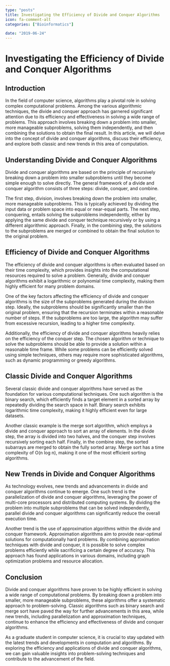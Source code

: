 ```yaml
---
type: "posts"
title: Investigating the Efficiency of Divide and Conquer Algorithms
icon: fa-comment-alt
categories: ["Bioinformatics"]

date: "2019-06-24"
---
```




# Investigating the Efficiency of Divide and Conquer Algorithms

## Introduction

In the field of computer science, algorithms play a pivotal role in solving complex computational problems. Among the various algorithmic techniques, the divide and conquer approach has garnered significant attention due to its efficiency and effectiveness in solving a wide range of problems. This approach involves breaking down a problem into smaller, more manageable subproblems, solving them independently, and then combining the solutions to obtain the final result. In this article, we will delve into the concept of divide and conquer algorithms, discuss their efficiency, and explore both classic and new trends in this area of computation.

## Understanding Divide and Conquer Algorithms

Divide and conquer algorithms are based on the principle of recursively breaking down a problem into smaller subproblems until they become simple enough to solve directly. The general framework of a divide and conquer algorithm consists of three steps: divide, conquer, and combine.

The first step, division, involves breaking down the problem into smaller, more manageable subproblems. This is typically achieved by dividing the input data or problem space into equal or near-equal parts. The next step, conquering, entails solving the subproblems independently, either by applying the same divide and conquer technique recursively or by using a different algorithmic approach. Finally, in the combining step, the solutions to the subproblems are merged or combined to obtain the final solution to the original problem.

## Efficiency of Divide and Conquer Algorithms

The efficiency of divide and conquer algorithms is often evaluated based on their time complexity, which provides insights into the computational resources required to solve a problem. Generally, divide and conquer algorithms exhibit a logarithmic or polynomial time complexity, making them highly efficient for many problem domains.

One of the key factors affecting the efficiency of divide and conquer algorithms is the size of the subproblems generated during the division step. Ideally, the subproblems should be significantly smaller than the original problem, ensuring that the recursion terminates within a reasonable number of steps. If the subproblems are too large, the algorithm may suffer from excessive recursion, leading to a higher time complexity.

Additionally, the efficiency of divide and conquer algorithms heavily relies on the efficiency of the conquer step. The chosen algorithm or technique to solve the subproblems should be able to provide a solution within a reasonable time frame. While some problems can be efficiently solved using simple techniques, others may require more sophisticated algorithms, such as dynamic programming or greedy algorithms.

## Classic Divide and Conquer Algorithms

Several classic divide and conquer algorithms have served as the foundation for various computational techniques. One such algorithm is the binary search, which efficiently finds a target element in a sorted array by repeatedly dividing the search space in half. Binary search exhibits logarithmic time complexity, making it highly efficient even for large datasets.

Another classic example is the merge sort algorithm, which employs a divide and conquer approach to sort an array of elements. In the divide step, the array is divided into two halves, and the conquer step involves recursively sorting each half. Finally, in the combine step, the sorted subarrays are merged to obtain the fully sorted array. Merge sort has a time complexity of O(n log n), making it one of the most efficient sorting algorithms.

## New Trends in Divide and Conquer Algorithms

As technology evolves, new trends and advancements in divide and conquer algorithms continue to emerge. One such trend is the parallelization of divide and conquer algorithms, leveraging the power of multi-core processors and distributed computing systems. By dividing the problem into multiple subproblems that can be solved independently, parallel divide and conquer algorithms can significantly reduce the overall execution time.

Another trend is the use of approximation algorithms within the divide and conquer framework. Approximation algorithms aim to provide near-optimal solutions for computationally hard problems. By combining approximation techniques with divide and conquer, it is possible to solve complex problems efficiently while sacrificing a certain degree of accuracy. This approach has found applications in various domains, including graph optimization problems and resource allocation.

## Conclusion

Divide and conquer algorithms have proven to be highly efficient in solving a wide range of computational problems. By breaking down a problem into smaller, more manageable subproblems, these algorithms offer a systematic approach to problem-solving. Classic algorithms such as binary search and merge sort have paved the way for further advancements in this area, while new trends, including parallelization and approximation techniques, continue to enhance the efficiency and effectiveness of divide and conquer algorithms.

As a graduate student in computer science, it is crucial to stay updated with the latest trends and developments in computation and algorithms. By exploring the efficiency and applications of divide and conquer algorithms, we can gain valuable insights into problem-solving techniques and contribute to the advancement of the field.